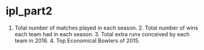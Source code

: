 # ipl_part2
 1. Total number of matches played in each season.  2. Total number of wins each team had in each season.  3. Total extra runs conceived by each team in 2016.  4. Top Economical Bowlers of 2015.

